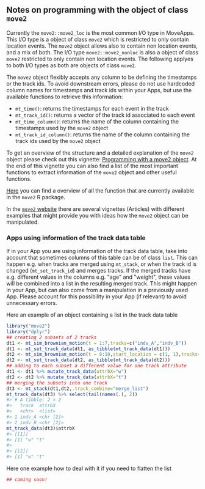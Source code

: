 ## Notes on programming with the object of class `move2`

Currently the `move2::move2_loc` is the most common I/O type in MoveApps. This I/O type is a object of class `move2` which is restricted to only contain location events. The `move2` object allows also to contain non location events, and a mix of both. The I/O type `move2::move2_nonloc` is also a object of class `move2` restricted to only contain non location events. The following applyes to both I/O types as both are objects of class `move2`.

The `move2` object flexibly accepts any column to be defining the timestamps or the track ids. To avoid downstream errors, please do not use hardcoded column names for timestamps and track ids within your Apps, but use the available functions to retrieve this information:

-   `mt_time()`: returns the timestamps for each event in the track
-   `mt_track_id()`: returns a vector of the track id associated to each event
-   `mt_time_column()`: returns the name of the column containing the timestamps used by the `move2` object
-   `mt_track_id_column()`: returns the name of the column containing the track ids used by the `move2` object

To get an overview of the structure and a detailed explanation of the `move2` object please check out this vignette: [Programming with a move2 object](https://bartk.gitlab.io/move2/articles/programming_move2_object.html). At the end of this vignette you can also find a list of the most important functions to extract information of the `move2` object and other useful functions.

[Here](https://bartk.gitlab.io/move2/reference/index.html) you can find a overview of all the function that are currently available in the `move2` R package. 

In the [`move2` website](https://bartk.gitlab.io/move2/index.html) there are several vignettes (Articles) with different examples that might provide you with ideas how the `move2` object can be manipulated.

### Apps using information of the track data table

If in your App you are using information of the track data table, take into account that sometimes columns of this table can be of class `list`. This can happen e.g. when tracks are merged using `mt_stack`, or when the track id is changed (`mt_set_track_id`) and merges tracks. If the merged tracks have e.g. different values in the columns e.g. "age" and "weight", these values will be combined into a list in the resulting merged track.
This might happen in your App, but can also come from a manipulation in a previously used App. Please account for this possibility in your App (if relevant) to avoid unnecessary errors.

Here an example of an object containing a list in the track data table
```r
library("move2")
library("dplyr")
## creating 2 subsets of 2 tracks
dt1 <- mt_sim_brownian_motion(t = 1:7,tracks=c("indv_A","indv_B"))
dt1 <- mt_set_track_data(dt1, as_tibble(mt_track_data(dt1)))
dt2 <- mt_sim_brownian_motion(t = 8:10,start_location = c(1, 1),tracks=c("indv_A","indv_B"))
dt2 <- mt_set_track_data(dt2, as_tibble(mt_track_data(dt2)))
## adding to each subset a different value for one track attribute
dt1 <- dt1 %>% mutate_track_data(attrbX="w")
dt2 <- dt2 %>% mutate_track_data(attrbX="t")
## merging the subsets into one track
dt3 <- mt_stack(dt1,dt2,.track_combine="merge_list")
mt_track_data(dt3) %>% select(tail(names(.), 2))
#> # A tibble: 2 × 2
#>   track  attrbX   
#>   <chr>  <list>   
#> 1 indv_A <chr [2]>
#> 2 indv_B <chr [2]>
mt_track_data(dt3)$attrbX
#> [[1]]
#> [1] "w" "t"
#> 
#> [[2]]
#> [1] "w" "t"
```

Here one example how to deal with it if you need to flatten the list

```r
## coming soon!
```



